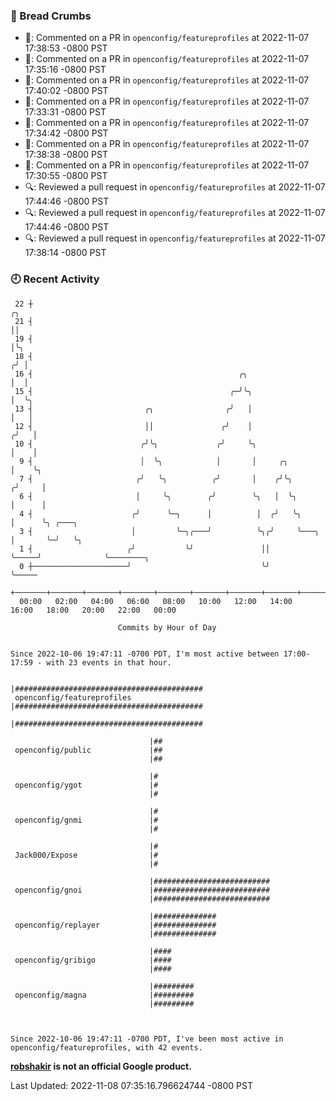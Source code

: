 ### 🍞 Bread Crumbs

 * 💬: Commented on a PR in  `openconfig/featureprofiles` at 2022-11-07 17:38:53 -0800 PST
 * 💬: Commented on a PR in  `openconfig/featureprofiles` at 2022-11-07 17:35:16 -0800 PST
 * 💬: Commented on a PR in  `openconfig/featureprofiles` at 2022-11-07 17:40:02 -0800 PST
 * 💬: Commented on a PR in  `openconfig/featureprofiles` at 2022-11-07 17:33:31 -0800 PST
 * 💬: Commented on a PR in  `openconfig/featureprofiles` at 2022-11-07 17:34:42 -0800 PST
 * 💬: Commented on a PR in  `openconfig/featureprofiles` at 2022-11-07 17:38:38 -0800 PST
 * 💬: Commented on a PR in  `openconfig/featureprofiles` at 2022-11-07 17:30:55 -0800 PST
 * 🔍: Reviewed a pull request in  `openconfig/featureprofiles` at 2022-11-07 17:44:46 -0800 PST
 * 🔍: Reviewed a pull request in  `openconfig/featureprofiles` at 2022-11-07 17:44:46 -0800 PST
 * 🔍: Reviewed a pull request in  `openconfig/featureprofiles` at 2022-11-07 17:38:14 -0800 PST

### 🕘 Recent Activity
```
 22 ┼                                                                        ╭╮
 21 ┤                                                                        ││
 19 ┤                                                                        │╰╮
 18 ┤                                                                       ╭╯ │
 16 ┤                                              ╭╮                       │  │
 15 ┤                                            ╭─╯╰╮                      │  ╰╮
 13 ┤                         ╭╮                ╭╯   │                      │   │
 12 ┤                         ││               ╭╯    │                     ╭╯   │
 10 ┤                        ╭╯╰╮             ╭╯     ╰╮                    │    │
  9 ┤                        │  ╰╮            │       │     ╭╮             │    ╰╮
  7 ┤                       ╭╯   ╰╮          ╭╯       │    ╭╯╰╮           ╭╯     │
  6 ┤                       │     ╰╮        ╭╯        ╰╮   │  ╰╮          │      │
  4 ┤                      ╭╯      ╰─╮      │          │  ╭╯   ╰╮         │      ╰╮ ╭───╮
  3 ┤                      │         ╰─╮╭───╯          ╰╮╭╯     ╰───╮     │       ╰─╯   ╰╮
  1 ┤                     ╭╯           ╰╯               ││          ╰─────╯              ╰────────╮
  0 ┼─────────────────────╯                             ╰╯                                        ╰─────
    +───────+───────+───────+───────+───────+───────+───────+───────+───────+───────+───────+───────+────
  00:00   02:00   04:00   06:00   08:00   10:00   12:00   14:00   16:00   18:00   20:00   22:00   00:00   

						Commits by Hour of Day


Since 2022-10-06 19:47:11 -0700 PDT, I'm most active between 17:00-17:59 - with 23 events in that hour.

```



```
                               |##########################################
 openconfig/featureprofiles    |##########################################
                               |##########################################

                               |##
 openconfig/public             |##
                               |##

                               |#
 openconfig/ygot               |#
                               |#

                               |#
 openconfig/gnmi               |#
                               |#

                               |#
 Jack000/Expose                |#
                               |#

                               |##########################
 openconfig/gnoi               |##########################
                               |##########################

                               |##############
 openconfig/replayer           |##############
                               |##############

                               |####
 openconfig/gribigo            |####
                               |####

                               |#########
 openconfig/magna              |#########
                               |#########



Since 2022-10-06 19:47:11 -0700 PDT, I've been most active in openconfig/featureprofiles, with 42 events.

```
**[robshakir](mailto:robjs@google.com) is not an official Google product.**  


Last Updated: 2022-11-08 07:35:16.796624744 -0800 PST

